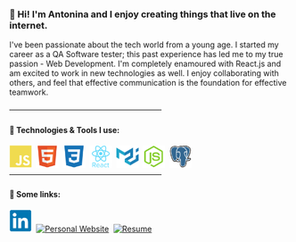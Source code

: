 <div align="left">
  <h3>👋 Hi! I'm Antonina and I enjoy creating things that live on the internet.</h3>
  <p> I've been passionate about the tech world from a young age. I started my career as a QA Software tester; this past experience has led me to my      true passion - Web Development. I'm completely enamoured with React.js and am excited to work in new technologies as well. I enjoy collaborating with others, and feel that effective communication is the foundation for effective teamwork.</p>
  –––––––––––––––––––––––––––––––––––––––
  <h4>🔧 Technologies & Tools I use:</h3>
  <div>
    <img src="https://github.com/devicons/devicon/blob/master/icons/javascript/javascript-plain.svg" title="JavaScript" alt="JavaScript" width="40" height="40"/>&nbsp;
    <img src="https://github.com/devicons/devicon/blob/master/icons/html5/html5-original.svg" title="HTML5" alt="HTML" width="40" height="40"/>&nbsp;
    <img src="https://github.com/devicons/devicon/blob/master/icons/css3/css3-plain.svg"  title="CSS3" alt="CSS" width="40" height="40"/>&nbsp;
      <img src="https://github.com/devicons/devicon/blob/master/icons/react/react-original-wordmark.svg" title="React" alt="React" width="40" height="40"/>&nbsp;
    <img src="https://github.com/devicons/devicon/blob/master/icons/materialui/materialui-original.svg" title="Material UI" alt="Material UI" width="40" height="40"/>&nbsp;
    <img src="https://github.com/devicons/devicon/blob/master/icons/nodejs/nodejs-original.svg" title="NodeJS" alt="NodeJS" width="40" height="40"/>&nbsp;
    <img src="https://github.com/devicons/devicon/blob/master/icons/postgresql/postgresql-original.svg" title="PostgreSQL" alt="NodeJS" width="40" height="40"/>&nbsp;
   </div>
  –––––––––––––––––––––––––––––––––––––––
  <h4>📍 Some links:</h3>
   <div>
    <a target='_blank' href='https://www.linkedin.com/in/achichikalova/'><img title='LinkedIn' src='https://github.com/devicons/devicon/blob/master/icons/linkedin/linkedin-original.svg' width='40' /></a>&nbsp;
    <a target='_blank' href='https://antonina-chichikalova.web.app/'><img title='Personal Website' src='https://upload.wikimedia.org/wikipedia/commons/thumb/9/9a/Coffee_cup_icon.svg/1069px-Coffee_cup_icon.svg.png' width='40' /></a>&nbsp;
    <a target='_blank' href='https://resume.creddle.io/resume/hcpmeb781kc'><img title='Resume' src='https://pngimg.com/uploads/cv/cv_PNG17.png' width='40' /></a>
  </div>
<div>

<!---
tonyachi/tonyachi is a ✨ special ✨ repository because its `README.md` (this file) appears on your GitHub profile.
You can click the Preview link to take a look at your changes.
--->
